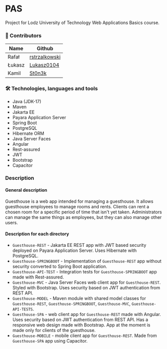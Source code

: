 # PAS
Project for Lodz University of Technology Web Applications Basics course.
### :construction_worker: Contributors
|Name |Github|
|-|-|
|Rafał|[rstrzalkowski](https://github.com/rstrzalkowski)|
|Łukasz|[Lukasz0104](https://github.com/Lukasz0104)|
|Kamil|[St0n3k](https://github.com/St0n3k)|
### 🛠 Technologies, languages and tools
- Java (JDK-17)
- Maven
- Jakarta EE
- Payara Application Server
- Spring Boot
- PostgreSQL
- Hibernate ORM
- Java Server Faces
- Angular
- Rest-assured
- JWT
- Bootstrap
- Capacitor
### Description
#### General description
Guesthouse is a web app intended for managing a guesthouse. 
It allows guesthouse employees to manage rooms and rents. 
Clients can rent a chosen room for a specific period of time that isn't yet taken.
Administrators can manage the same things as employees, but they can also manage other users.
#### Description for each directory
- `Guesthouse-REST` - Jakarta EE REST app with JWT based security deployed on Payara Application Server. Uses Hibernate with PostgreSQL.
- `Guesthouse-SPRINGBOOT` - Implementation of `Guesthouse-REST` app without security converted to Spring Boot application.
- `Guesthouse-API-TEST` - Integration tests for `Guesthouse-SPRINGBOOT` app made with Rest-assured.
- `Guesthouse-MVC` - Java Server Faces web client app for `Guesthouse-REST`. Styled with Bootstrap. Uses security based on JWT authentication from REST API.
- `Guesthouse-MODEL` - Maven module with shared model classes for `Guesthouse-REST`, `Guesthouse-SPRINGBOOT`, `Guesthouse-MVC`, `Guesthouse-API-TESTS`.
- `Guesthouse-SPA` - web client app for `Guesthouse-REST` made with Angular. Uses security based on JWT authentication from REST API. Has a responsive web design made with Bootstrap. App at the moment is made only for clients of the guesthouse.
- `Guesthouse-MOBILE` - mobile client app  for `Guesthouse-REST`. Made from `Guesthouse-SPA` app using Capacitor.
